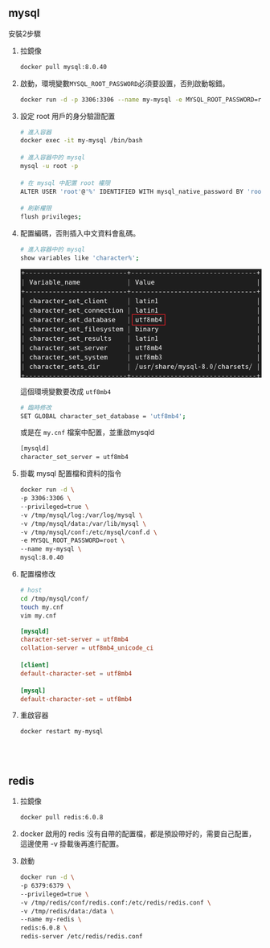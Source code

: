 ## mysql

安裝2步驟

1. 拉鏡像

    ```sh
    docker pull mysql:8.0.40
    ```

2. 啟動，環境變數`MYSQL_ROOT_PASSWORD`必須要設置，否則啟動報錯。

    ```sh
    docker run -d -p 3306:3306 --name my-mysql -e MYSQL_ROOT_PASSWORD=root mysql:8.0.40
    ```

3. 設定 root 用戶的身分驗證配置

    ```sh
    # 進入容器
    docker exec -it my-mysql /bin/bash

    # 進入容器中的 mysql
    mysql -u root -p

    # 在 mysql 中配置 root 權限
    ALTER USER 'root'@'%' IDENTIFIED WITH mysql_native_password BY 'root';

    # 刷新權限
    flush privileges;
    ```

4. 配置編碼，否則插入中文資料會亂碼。

    ```sh
    # 進入容器中的 mysql
    show variables like 'character%';
    ```

    <img src='../_image/Snipaste_2024-11-06_11-44-54.png'>

    這個環境變數要改成 `utf8mb4`

    ```sh
    # 臨時修改
    SET GLOBAL character_set_database = 'utf8mb4';
    ```

    或是在 `my.cnf` 檔案中配置，並重啟mysqld

    ```sh
    [mysqld]
    character_set_server = utf8mb4
    ```

5. 掛載 mysql 配置檔和資料的指令

    ```sh
    docker run -d \
    -p 3306:3306 \
    --privileged=true \
    -v /tmp/mysql/log:/var/log/mysql \
    -v /tmp/mysql/data:/var/lib/mysql \
    -v /tmp/mysql/conf:/etc/mysql/conf.d \
    -e MYSQL_ROOT_PASSWORD=root \
    --name my-mysql \
    mysql:8.0.40
    ```

6. 配置檔修改

    ```sh
    # host
    cd /tmp/mysql/conf/
    touch my.cnf
    vim my.cnf
    ```
    ```cnf
    [mysqld]
    character-set-server = utf8mb4
    collation-server = utf8mb4_unicode_ci

    [client]
    default-character-set = utf8mb4

    [mysql]
    default-character-set = utf8mb4
    ```

7. 重啟容器

    ```sh
    docker restart my-mysql
    ```

<br/>

<br/>

## redis

1. 拉鏡像

    ```sh
    docker pull redis:6.0.8
    ```

2. docker 啟用的 redis 沒有自帶的配置檔，都是預設帶好的，需要自己配置，這邊使用 -v 掛載後再進行配置。

3. 啟動

    ```sh
    docker run -d \
    -p 6379:6379 \
    --privileged=true \
    -v /tmp/redis/conf/redis.conf:/etc/redis/redis.conf \
    -v /tmp/redis/data:/data \
    --name my-redis \
    redis:6.0.8 \
    redis-server /etc/redis/redis.conf
    ``` 